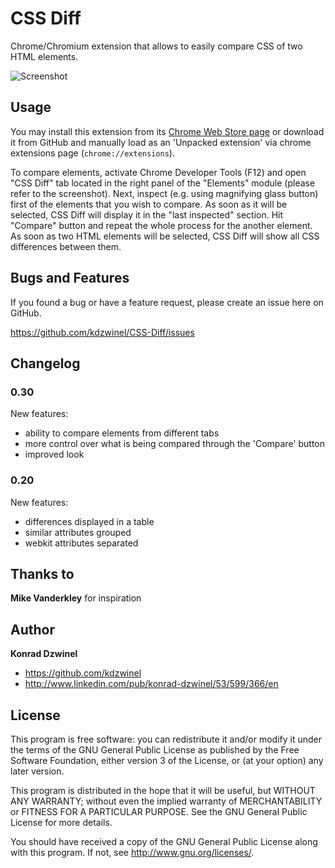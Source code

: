 CSS Diff
======================

Chrome/Chromium extension that allows to easily compare CSS of two HTML elements.

![Screenshot](https://github.com/kdzwinel/CSS-Diff/blob/master/img/screenshot.png?raw=true)

Usage
-----

You may install this extension from its [Chrome Web Store page](https://chrome.google.com/webstore/detail/css-diff/pefnhibkhcfooofgmgoipfpcojnhhljm) or download it from GitHub and manually load as an 'Unpacked extension' via chrome extensions page (`chrome://extensions`).

To compare elements, activate Chrome Developer Tools (F12) and open "CSS Diff" tab located in the right panel of the "Elements" module (please refer to the screenshot). Next, inspect (e.g. using magnifying glass button) first of the elements that you wish to compare. As soon as it will be selected, CSS Diff will display it in the "last inspected" section. Hit "Compare" button and repeat the whole process for the another element. As soon as two HTML elements will be selected, CSS Diff will show all CSS differences between them.

Bugs and Features
-----------------

If you found a bug or have a feature request, please create an issue here on GitHub.

https://github.com/kdzwinel/CSS-Diff/issues

Changelog
---------

### 0.30 ###

New features:
+ ability to compare elements from different tabs
+ more control over what is being compared through the 'Compare' button
+ improved look

### 0.20 ###

New features:
+ differences displayed in a table
+ similar attributes grouped
+ webkit attributes separated

Thanks to
------

**Mike Vanderkley** for inspiration

Author
------

**Konrad Dzwinel**

+ https://github.com/kdzwinel
+ http://www.linkedin.com/pub/konrad-dzwinel/53/599/366/en

License
-------

This program is free software: you can redistribute it and/or modify
it under the terms of the GNU General Public License as published by
the Free Software Foundation, either version 3 of the License, or
(at your option) any later version.

This program is distributed in the hope that it will be useful,
but WITHOUT ANY WARRANTY; without even the implied warranty of
MERCHANTABILITY or FITNESS FOR A PARTICULAR PURPOSE.  See the
GNU General Public License for more details.

You should have received a copy of the GNU General Public License
along with this program.  If not, see <http://www.gnu.org/licenses/>.